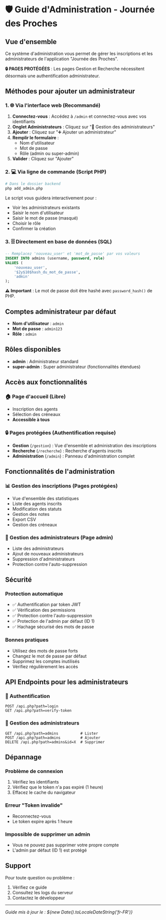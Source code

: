 # 🛡️ Guide d'Administration - Journée des Proches

## Vue d'ensemble

Ce système d'administration vous permet de gérer les inscriptions et les administrateurs de l'application "Journée des Proches".

**🔒 PAGES PROTÉGÉES** : Les pages Gestion et Recherche nécessitent désormais une authentification administrateur.

## Méthodes pour ajouter un administrateur

### 1. 🌐 Via l'interface web (Recommandé)

1. **Connectez-vous** : Accédez à `/admin` et connectez-vous avec vos identifiants
2. **Onglet Administrateurs** : Cliquez sur "👥 Gestion des administrateurs"
3. **Ajouter** : Cliquez sur "➕ Ajouter un administrateur"
4. **Remplir le formulaire** :
   - Nom d'utilisateur
   - Mot de passe
   - Rôle (admin ou super-admin)
5. **Valider** : Cliquez sur "Ajouter"

### 2. 💻 Via ligne de commande (Script PHP)

```bash
# Dans le dossier backend
php add_admin.php
```

Le script vous guidera interactivement pour :
- Voir les administrateurs existants
- Saisir le nom d'utilisateur
- Saisir le mot de passe (masqué)
- Choisir le rôle
- Confirmer la création

### 3. 🗄️ Directement en base de données (SQL)

```sql
-- Remplacez 'nouveau_user' et 'mot_de_passe' par vos valeurs
INSERT INTO admins (username, password, role) 
VALUES (
    'nouveau_user', 
    '$2y$10$hash_du_mot_de_passe', 
    'admin'
);
```

**⚠️ Important** : Le mot de passe doit être hashé avec `password_hash()` de PHP.

## Comptes administrateur par défaut

- **Nom d'utilisateur** : `admin`
- **Mot de passe** : `admin123`
- **Rôle** : `admin`

## Rôles disponibles

- **admin** : Administrateur standard
- **super-admin** : Super administrateur (fonctionnalités étendues)

## Accès aux fonctionnalités

### 🏠 Page d'accueil (Libre)
- Inscription des agents
- Sélection des créneaux
- **Accessible à tous**

### 🔒 Pages protégées (Authentification requise)
- **Gestion** (`/gestion`) : Vue d'ensemble et administration des inscriptions
- **Recherche** (`/recherche`) : Recherche d'agents inscrits
- **Administration** (`/admin`) : Panneau d'administration complet

## Fonctionnalités de l'administration

### 📊 Gestion des inscriptions (Pages protégées)
- Vue d'ensemble des statistiques
- Liste des agents inscrits
- Modification des statuts
- Gestion des notes
- Export CSV
- Gestion des créneaux

### 👥 Gestion des administrateurs (Page admin)
- Liste des administrateurs
- Ajout de nouveaux administrateurs
- Suppression d'administrateurs
- Protection contre l'auto-suppression

## Sécurité

### Protection automatique
- ✅ Authentification par token JWT
- ✅ Vérification des permissions
- ✅ Protection contre l'auto-suppression
- ✅ Protection de l'admin par défaut (ID 1)
- ✅ Hachage sécurisé des mots de passe

### Bonnes pratiques
- Utilisez des mots de passe forts
- Changez le mot de passe par défaut
- Supprimez les comptes inutilisés
- Vérifiez régulièrement les accès

## API Endpoints pour les administrateurs

### 🔐 Authentification
```
POST /api.php?path=login
GET /api.php?path=verify-token
```

### 👥 Gestion des administrateurs
```
GET /api.php?path=admins          # Lister
POST /api.php?path=admins         # Ajouter
DELETE /api.php?path=admins&id=X  # Supprimer
```

## Dépannage

### Problème de connexion
1. Vérifiez les identifiants
2. Vérifiez que le token n'a pas expiré (1 heure)
3. Effacez le cache du navigateur

### Erreur "Token invalide"
- Reconnectez-vous
- Le token expire après 1 heure

### Impossible de supprimer un admin
- Vous ne pouvez pas supprimer votre propre compte
- L'admin par défaut (ID 1) est protégé

## Support

Pour toute question ou problème :
1. Vérifiez ce guide
2. Consultez les logs du serveur
3. Contactez le développeur

---

*Guide mis à jour le : ${new Date().toLocaleDateString('fr-FR')}*